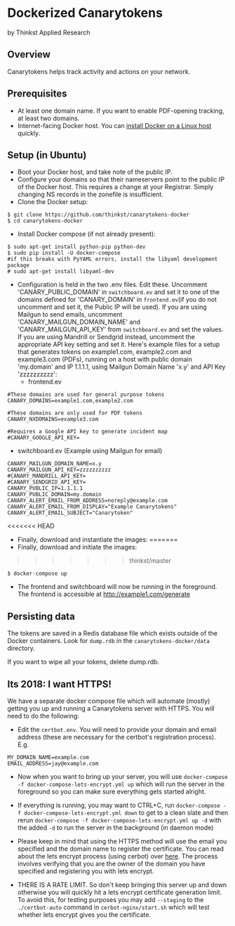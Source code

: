 Dockerized Canarytokens
=======================
by Thinkst Applied Research

Overview
--------
Canarytokens helps track activity and actions on your network.

Prerequisites
-------------
* At least one domain name. If you want to enable PDF-opening tracking, at least two domains.
* Internet-facing Docker host. You can [install Docker on a Linux host](https://docs.docker.com/installation/) quickly.

Setup (in Ubuntu)
-----------------
* Boot your Docker host, and take note of the public IP.
* Configure your domains so that their nameservers point to the public IP of the Docker host. This requires a change at your Registrar. Simply changing NS records in the zonefile is insufficient.
* Clone the Docker setup:
```
$ git clone https://github.com/thinkst/canarytokens-docker
$ cd canarytokens-docker
```
* Install Docker compose (if not already present):
```
$ sudo apt-get install python-pip python-dev
$ sudo pip install -U docker-compose
#if this breaks with PyYAML errors, install the libyaml development package
# sudo apt-get install libyaml-dev
```
* Configuration is held in the two .env files. Edit these. Uncomment 'CANARY_PUBLIC_DOMAIN' in ```switchboard.ev``` and set it to one of the domains defined for 'CANARY_DOMAIN' in ```frontend.ev```(if you do not uncomment and set it, the Public IP will be used).  If you are using Mailgun to send emails, uncomment 'CANARY_MAILGUN_DOMAIN_NAME' and 'CANARY_MAILGUN_API_KEY' from ```switchboard.ev``` and set the values.  If you are using Mandrill or Sendgrid instead, uncomment the appropriate API key setting and set it. Here's example files for a setup that generates tokens on example1.com, example2.com and example3.com (PDFs), running on a host with public domain 'my.domain' and IP 1.1.1.1, using Mailgun Domain Name 'x.y' and API Key 'zzzzzzzzzz':
  * frontend.ev
```
#These domains are used for general purpose tokens
CANARY_DOMAINS=example1.com,example2.com

#These domains are only used for PDF tokens
CANARY_NXDOMAINS=example3.com

#Requires a Google API key to generate incident map
#CANARY_GOOGLE_API_KEY=

```
  * switchboard.ev (Example using Mailgun for email)
```
CANARY_MAILGUN_DOMAIN_NAME=x.y
CANARY_MAILGUN_API_KEY=zzzzzzzzzz
#CANARY_MANDRILL_API_KEY=
#CANARY_SENDGRID_API_KEY=
CANARY_PUBLIC_IP=1.1.1.1
CANARY_PUBLIC_DOMAIN=my.domain
CANARY_ALERT_EMAIL_FROM_ADDRESS=noreply@example.com
CANARY_ALERT_EMAIL_FROM_DISPLAY="Example Canarytokens"
CANARY_ALERT_EMAIL_SUBJECT="Canarytoken"
```
<<<<<<< HEAD
* Finally, download and instantiate the images:
=======
* Finally, download and initiate the images:
>>>>>>> thinkst/master
```
$ docker-compose up
```
* The frontend and switchboard will now be running in the foreground. The frontend is accessible at http://example1.com/generate

Persisting data
---------------

The tokens are saved in a Redis database file which exists outside of the Docker containers. Look for ```dump.rdb``` in the ```canarytokens-docker/data``` directory.

If you want to wipe all your tokens, delete dump.rdb.

Its 2018: I want HTTPS!
-----------------------
We have a separate docker compose file which will automate (mostly) getting you up and running a Canarytokens server with HTTPS. 
You will need to do the following:

* Edit the ```certbot.env```. You will need to provide your domain and email address (these are necessary for the certbot's registration process). 
E.g. 
```
MY_DOMAIN_NAME=example.com
EMAIL_ADDRESS=jay@example.com
```
* Now when you want to bring up your server, you will use ```docker-compose -f docker-compose-lets-encrypt.yml up``` which will run the
server in the foreground so you can make sure everything gets started alright.

* If everything is running, you may want to CTRL+C, run ```docker-compose -f docker-compose-lets-encrypt.yml down``` to get to a clean slate and then rerun ```docker-compose -f docker-compose-lets-encrypt.yml up -d``` with the added ```-d``` to run the server in the background (in daemon mode)

* Please keep in mind that using the HTTPS method will use the email you specified and the domain name to register the certificate. You can read about the lets encrypt process (using cerbot) over [here](https://certbot.eff.org/lets-encrypt/ubuntuxenial-nginx). The process involves verifying that you are the owner of the domain you have specified and registering you with lets encrypt. 

* THERE IS A RATE LIMIT. So don't keep bringing this server up and down otherwise you will quickly hit a lets encrypt certificate generation limit. To avoid this, for testing purposes you may add ```--staging``` to the ```./certbot-auto``` command in ```cerbot-nginx/start.sh``` which will test whether lets encrypt gives you the certificate. 
